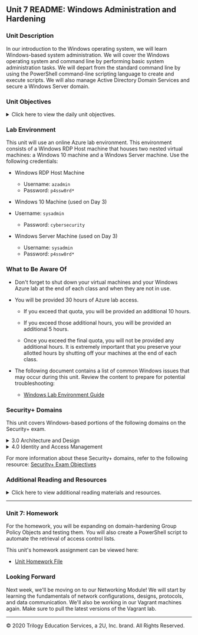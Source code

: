 ## Unit 7 README: Windows Administration and Hardening

### Unit Description

In our introduction to the Windows operating system, we will learn Windows-based system administration. We will cover the Windows operating system and command line by performing basic system administration tasks. We will depart from the standard command line by using the PowerShell command-line scripting language to create and execute scripts. We will also manage Active Directory Domain Services and secure a Windows Server domain.

### Unit Objectives 

<details>
    <summary>Click here to view the daily unit objectives.</summary>

  <br>

- **Day 1:** Introduction to Windows and CMD

    - Leverage the Windows Command Prompt (CMD) to navigate and manage directories and files.
    - Use `wmic` and Task Manager to manage processes and retrieve system info.
    - Create, manage, and view user information using the command-line tool `net`.
    - Manage password policies using `gpedit`.
    - Optionally, schedule tasks using Task Scheduler.

- **Day 2:** PowerShell Scripting
    - Use basic PowerShell cmdlets to navigate Windows and manage directories and files.
    - Use PowerShell pipelines to retrieve Windows system event logs.
    - Combine various shell-scripting concepts such as cmdlets, parameters, piping, conditions, and importing files with data structures.
    
- **Day 3:** Windows Active Directory Domain Services

    - Explain how Active Directory is used to manage enterprise-scale environments.
    - Define domain controllers as servers that manage AD authentication and authorization.
    - Use Active Directory tools to create organizational units, users, and groups.
    - Create and link Group Policy Objects that enforce domain-hardening policies.

</details>


### Lab Environment

This unit will use an online Azure lab environment. This environment consists of a Windows RDP Host machine that houses two nested virtual machines: a Windows 10 machine and a Windows Server machine. Use the following credentials:

- Windows RDP Host Machine

   - Username: `azadmin`
   - Password: `p4ssw0rd*`

- Windows 10 Machine (used on Day 3)
- Username: `sysadmin`
   - Password: `cybersecurity`
   
- Windows Server Machine (used on Day 3)

   - Username: `sysadmin`
   - Password: `p4ssw0rd*`

### What to Be Aware Of

- Don't forget to shut down your virtual machines and your Windows Azure lab at the end of each class and when they are not in use.

- You will be provided 30 hours of Azure lab access.

    - If you exceed that quota, you will be provided an additional 10 hours.

    - If you exceed those additional hours, you will be provided an additional 5 hours.

    - Once you exceed the final quota, you will not be provided any additional hours. It is extremely important that you preserve your allotted hours by shutting off your machines at the end of each class.


- The following document contains a list of common Windows issues that may occur during this unit. Review the content to prepare for potential troubleshooting:

    - [Windows Lab Environment Guide](https://docs.google.com/document/d/18Mz12q82nhxkypVRdIVgIqsLeNG1oCQj_TPsFJ3RgGk/edit)

### Security+ Domains

This unit covers Windows-based portions of the following domains on the Security+ exam.

<details>
    <summary>3.0 Architecture and Design</summary>

  <br>


- 3.2 Given a scenario, use appropriate software tools to assess the security posture of an organization.
  - Segregation/segmentation/isolation
    - Virtualization
- 3.3 Given a scenario, troubleshoot common security issues.
  - Operating System
    - Windows Workstation
    - Windows Server
- 3.6 Summarize secure application development and deployment concepts. 
  - Use Cases
    - Directory services
    - Domain name resolution
- 3.8 Explain how resiliency and automation strategies reduce risk.
  - Automation/Scripting
    - Automated courses of action

</details>

<details>
    <summary>4.0 Identity and Access Management</summary>

  <br>

4.0 Identity and Access Management
- 4.2 Given a scenario, install and configure identity and access services.
  - Kerberos (Active Directory Domain Services)
- 4.4 Given a scenario, implement identity and access management controls.
  - Account Types
    - User account
  - General Concepts
    - Least privileges
    - Onboarding/offboarding
    - Permission auditing and review
    - Account maintenance
    - Group-based access control
  - Account policy enforcement
    - Group policy
    - Expiration
    - Password complexity
    - Password length
</details>

For more information about these Security+ domains, refer to the following resource: [Security+ Exam Objectives](https://www.comptia.jp/pdf/Security%2B%20SY0-501%20Exam%20Objectives.pdf)


### Additional Reading and Resources

<details> 
<summary> Click here to view additional reading materials and resources. </summary>
</br>

These resources are provided as optional, recommended resources to expand on and solidify the concepts covered in this unit. 

- **Day 1 Resources**
- [HowToGeek: Task Manager Guide](https://www.howtogeek.com/405806/windows-task-manager-the-complete-guide/)
  
- [SS64: Windows Environment Variables](https://ss64.com/nt/syntax-variables.html)
  
- [SS64: Command-line Overview of wmic](https://ss64.com/nt/wmic.html)
  
- [Digital Trends: 32-bit vs 64-bit](https://www.digitaltrends.com/computing/32-bit-vs-64-bit-operating-systems/)
  
- [Microsoft | Docs: wmic](https://docs.microsoft.com/en-us/windows/win32/wmisdk/wmic)
  
- [Digital Citizen: Net User Commands](https://www.digitalcitizen.life/how-generate-list-all-user-accounts-found-windows)
  
- [wikiHow: How to Add Users from CMD](https://www.wikihow.com/Add-Users-from-CMD)
  
- [Microsoft | Docs: Windows Release Information](https://docs.microsoft.com/en-us/windows/release-information/)
  
- [Microsoft | Docs: net user](https://docs.microsoft.com/en-us/previous-versions/windows/it-pro/windows-server-2012-r2-and-2012/cc771865(v=ws.11))
  
- [Microsoft | Docs: net localgroup](https://docs.microsoft.com/en-us/previous-versions/windows/it-pro/windows-server-2012-r2-and-2012/cc725622(v=ws.11))
  
- [Microsoft | Support: Microsoft's net accounts documentation](https://support.microsoft.com/en-us/help/556003#:~:text=The%20%E2%80%9CNet%20Accounts%E2%80%9D%20command%20is,only%20used%20on%20local%20computer.)
  
- [Microsoft | Docs: Security Identifiers](https://docs.microsoft.com/en-us/windows/win32/secauthz/security-identifiers)
  
- **Day 2 Resources**

  - [Microsoft | Docs: PowerShell Cmdlet Overview](https://docs.microsoft.com/en-us/powershell/scripting/developer/cmdlet/cmdlet-overview?view=powershell-7)

  - [SS64: PowerShell Parameters](https://ss64.com/ps/syntax-args.html)

  - [Microsoft | Docs: PowerShell Pipelines](https://docs.microsoft.com/en-us/powershell/module/microsoft.powershell.core/about/about_pipelines?view=powershell-7)

  - [Chocolatey.org: Why Chocolatey?](https://chocolatey.org/why-chocolatey)

  - [Chocolatey.org: How to Use Chocolatey](https://chocolatey.org/courses/getting-started/how-to-use)

  - [Chocolatey.org: Choco Uninstall](https://chocolatey.org/docs/commands-uninstall)

  - [Whatis.com: Circular Logging](https://whatis.techtarget.com/definition/circular-logging#:~:text=Circular%20logging%20is%20a%20method,limit%20on%20the%20hard%20disk)

- **Day 3 Resources**

  - [Microsoft | Docs: Active Directory Domain Services](https://docs.microsoft.com/en-us/windows-server/identity/ad-ds/get-started/virtual-dc/active-directory-domain-services-overview)

  - [Microsoft | Docs: Creating Active Directory Users](https://docs.microsoft.com/en-us/windows/win32/ad/creating-a-user)

  - [Microsoft | Docs: Creating Organizational Units](https://docs.microsoft.com/en-us/previous-versions/windows/desktop/adam/creating-organizational-units)

  - [Microsoft | Docs: Active Directory Security Groups](https://docs.microsoft.com/en-us/windows/security/identity-protection/access-control/active-directory-security-groups)

  - [Microsoft | Docs: Creating GPOs](https://docs.microsoft.com/en-us/windows/security/threat-protection/windows-firewall/create-a-group-policy-object)

  - [Petri.com: Create and Link Group Policy Object](https://petri.com/how-to-create-and-link-a-group-policy-object-in-active-directory)

- **Homework Resources**

  - [Microsoft | Docs: Access Control Lists](https://docs.microsoft.com/en-us/windows/win32/secauthz/access-control-lists)

</details>

---

### Unit 7: Homework 

For the homework, you will be expanding on domain-hardening Group Policy Objects and testing them. You will also create a PowerShell script to automate the retrieval of access control lists. 

This unit's homework assignment can be viewed here: 

- [Unit Homework File](../../2-Homework/07-Windows-Administration-and-Hardening/README.md)

### Looking Forward 

Next week, we'll be moving on to our Networking Module! We will start by learning the fundamentals of network configurations, designs, protocols, and data communication. We'll also be working in our Vagrant machines again. Make sure to pull the latest versions of the Vagrant lab.


---


© 2020 Trilogy Education Services, a 2U, Inc. brand. All Rights Reserved.    
